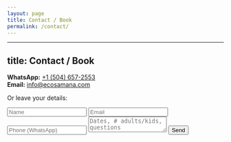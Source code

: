 ```yaml
---
layout: page
title: Contact / Book
permalink: /contact/
---
```



---
title: Contact / Book
---

**WhatsApp:** <a class="btn" href="https://wa.me/15046572553">+1 (504) 657-2553</a>  
**Email:** info@ecosamana.com

Or leave your details:

<form name="contact" method="POST" action="https://formspree.io/f/yourformid">
  <input type="text" name="name" placeholder="Name" required>
  <input type="email" name="email" placeholder="Email" required>
  <input type="tel" name="phone" placeholder="Phone (WhatsApp)">
  <textarea name="message" placeholder="Dates, # adults/kids, questions"></textarea>
  <button class="btn" type="submit">Send</button>
</form>
